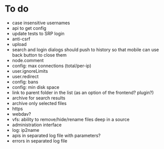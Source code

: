 # To do
- case insensitive usernames
- api to get config
- update tests to SRP login
- anti-csrf
- upload
- search and login dialogs should push to history so that mobile can use back button to close them
- node.comment
- config: max connections (total/per-ip)
- user.ignoreLimits
- user.redirect
- config: bans
- config: min disk space
- link to parent folder in the list (as an option of the frontend? plugin?)
- archive for search results
- archive only selected files
- https
- webdav?
- vfs: ability to remove/hide/rename files deep in a source
- administration interface
- log: ip2name
- apis in separated log file with parameters?
- errors in separated log file
